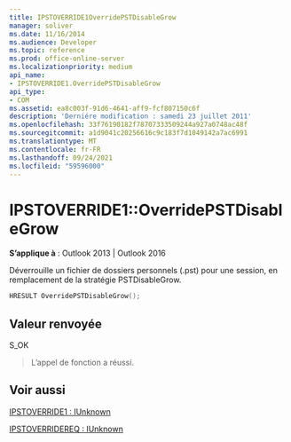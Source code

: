 ```yaml
---
title: IPSTOVERRIDE1OverridePSTDisableGrow
manager: soliver
ms.date: 11/16/2014
ms.audience: Developer
ms.topic: reference
ms.prod: office-online-server
ms.localizationpriority: medium
api_name:
- IPSTOVERRIDE1.OverridePSTDisableGrow
api_type:
- COM
ms.assetid: ea8c003f-91d6-4641-aff9-fcf807150c6f
description: 'Derniére modification : samedi 23 juillet 2011'
ms.openlocfilehash: 33f76190182f78707333509244a927a0748ac48f
ms.sourcegitcommit: a1d9041c20256616c9c183f7d1049142a7ac6991
ms.translationtype: MT
ms.contentlocale: fr-FR
ms.lasthandoff: 09/24/2021
ms.locfileid: "59596000"
---
```

# <a name="ipstoverride1overridepstdisablegrow"></a>IPSTOVERRIDE1::OverridePSTDisableGrow

  
  
**S’applique à** : Outlook 2013 | Outlook 2016 
  
Déverrouille un fichier de dossiers personnels (.pst) pour une session, en remplacement de la stratégie PSTDisableGrow.
  
```cpp
HRESULT OverridePSTDisableGrow();
```

## <a name="return-value"></a>Valeur renvoyée

S_OK
  
> L’appel de fonction a réussi.
    
## <a name="see-also"></a>Voir aussi



[IPSTOVERRIDE1 : IUnknown](ipstoverride1iunknown.md)
  
[IPSTOVERRIDEREQ : IUnknown](ipstoverridereqiunknown.md)

